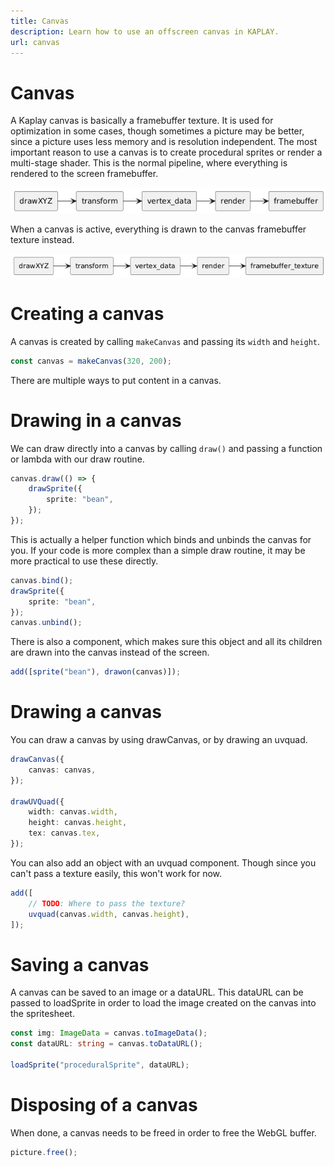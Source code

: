 ```yaml
---
title: Canvas
description: Learn how to use an offscreen canvas in KAPLAY.
url: canvas
---
```


# Canvas

A Kaplay canvas is basically a framebuffer texture. It is used for optimization
in some cases, though sometimes a picture may be better, since a picture uses
less memory and is resolution independent. The most important reason to use a
canvas is to create procedural sprites or render a multi-stage shader. This is
the normal pipeline, where everything is rendered to the screen framebuffer.

![normal pipeline](assets/target_framebuffer.png)

When a canvas is active, everything is drawn to the canvas framebuffer texture
instead.

![normal pipeline](assets/target_framebuffer_texture.png)

# Creating a canvas

A canvas is created by calling `makeCanvas` and passing its `width` and
`height`.

```ts
const canvas = makeCanvas(320, 200);
```

There are multiple ways to put content in a canvas.

# Drawing in a canvas

We can draw directly into a canvas by calling `draw()` and passing a function or
lambda with our draw routine.

```ts
canvas.draw(() => {
    drawSprite({
        sprite: "bean",
    });
});
```

This is actually a helper function which binds and unbinds the canvas for you.
If your code is more complex than a simple draw routine, it may be more
practical to use these directly.

```ts
canvas.bind();
drawSprite({
    sprite: "bean",
});
canvas.unbind();
```

There is also a component, which makes sure this object and all its children are
drawn into the canvas instead of the screen.

```ts
add([sprite("bean"), drawon(canvas)]);
```

# Drawing a canvas

You can draw a canvas by using drawCanvas, or by drawing an uvquad.

```ts
drawCanvas({
    canvas: canvas,
});

drawUVQuad({
    width: canvas.width,
    height: canvas.height,
    tex: canvas.tex,
});
```

You can also add an object with an uvquad component. Though since you can't pass
a texture easily, this won't work for now.

```ts
add([
    // TODO: Where to pass the texture?
    uvquad(canvas.width, canvas.height),
]);
```

# Saving a canvas

A canvas can be saved to an image or a dataURL. This dataURL can be passed to
loadSprite in order to load the image created on the canvas into the
spritesheet.

```ts
const img: ImageData = canvas.toImageData();
const dataURL: string = canvas.toDataURL();

loadSprite("proceduralSprite", dataURL);
```

# Disposing of a canvas

When done, a canvas needs to be freed in order to free the WebGL buffer.

```ts
picture.free();
```
